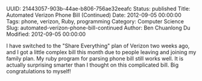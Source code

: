 UUID: 21443057-903b-44ae-b806-756ae32eeafc
Status: published
Title: Automated Verizon Phone Bill (Continued)
Date: 2012-09-05 00:00:00
Tags: phone, verizon, Ruby, programming
Category: Computer Science
Slug: automated-verizon-phone-bill-continued
Author: Ben Chuanlong Du
Modified: 2012-09-05 00:00:00

I have switched to the "Share Everything" plan of Verizon two weeks ago,
and I got a little complex bill this month due to people leaving and joining my family plan. 
My ruby program for parsing phone bill still works well. 
It is actually surprising smarter than I thought on this complicated bill. 
Big congratulations to myself!
